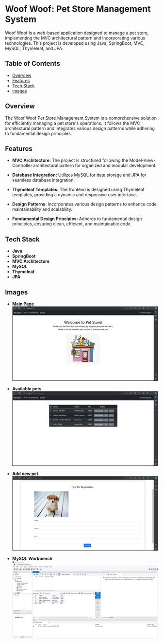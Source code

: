# Woof Woof: Pet Store Management System

Woof Woof is a web-based application designed to manage a pet store, implementing the MVC architectural pattern and incorporating various technologies. This project is developed using Java, SpringBoot, MVC, MySQL, Thymeleaf, and JPA.

## Table of Contents

- [Overview](#overview)
- [Features](#features)
- [Tech Stack](#tech-stack)
- [Images](#images)

## Overview

The Woof Woof Pet Store Management System is a comprehensive solution for efficiently managing a pet store's operations. It follows the MVC architectural pattern and integrates various design patterns while adhering to fundamental design principles.

## Features

- **MVC Architecture:** The project is structured following the Model-View-Controller architectural pattern for organized and modular development.

- **Database Integration:** Utilizes MySQL for data storage and JPA for seamless database integration.

- **Thymeleaf Templates:** The frontend is designed using Thymeleaf templates, providing a dynamic and responsive user interface.

- **Design Patterns:** Incorporates various design patterns to enhance code maintainability and scalability.

- **Fundamental Design Principles:** Adheres to fundamental design principles, ensuring clean, efficient, and maintainable code.

## Tech Stack

- **Java**
- **SpringBoot**
- **MVC Architecture**
- **MySQL**
- **Thymeleaf**
- **JPA**

## Images

- **Main Page**
  ![Woof Woof Main Page](/images/mainPage.png)

- **Available pets**
  ![Available pets](/images/availablePets.png)

- **Add new pet**
  ![Add new pet](/images/addNewPet.png)

- **MySQL Workbench**
  ![MySQL Workbench](/images/sqlWorkbench.png)
